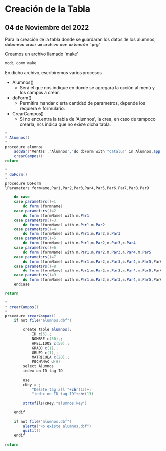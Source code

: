 # Creación de la Tabla

## 04 de Noviembre del 2022

Para la creación de la tabla donde se guardaran los datos de los alumnos, debemos crear un archivo con extensión '.prg'

Creamos un archivo llamado 'make'
```sql 
modi comm make 
```

En dicho archivo, escribiremos varios procesos

- Alumnos()
    - Será el que nos indique en donde se agregara la opción al menú y los campos a crear.
- doForm()
    - Permitira mandar cierta cantidad de parametros, depende los requiera el formulario.
- CrearCampos()
    - Si no encuentra la tabla de 'Alumnos', la crea, en caso de tampoco crearla, nos indica que no existe dicha tabla.
```java
*
* Alumnos()
*
procedure alumnos
	addBar('Ventas','Alumnos','do doForm with "catalum" in Alumnos.app')
	crearCampos()
return

*
* doForm()
*
procedure DoForm
lParameters formName,Par1,Par2,Par3,Par4,Par5,Par6,Par7,Par8,Par9

    do case
    case parameters()=1
        do form (formname) 
    case parameters()=2
        do form (formName) with m.Par1 
    case parameters()=3
        do form (formName) with m.Par1,m.Par2 
    case parameters()=4
        do form (formName) with m.Par1,m.Par2,m.Par3
    case parameters()=5
        do form (formName) with m.Par1,m.Par2,m.Par3,m.Par4 
    case parameters()=6
        do form (formName) with m.Par1,m.Par2,m.Par3,m.Par4,m.Par5 
    case parameters()=7
        do form (formName) with m.Par1,m.Par2,m.Par3,m.Par4,m.Par5,Par6
    case parameters()=8
        do form (formName) with m.Par1,m.Par2,m.Par3,m.Par4,m.Par5,Par6,Par7
    case parameters()=9
        do form (formName) with m.Par1,m.Par2,m.Par3,m.Par4,m.Par5,Par6,Par7,Par8
    endCase

return

*
* crearCampos()
*
procedure crearCampos()
	if not file("alumnos.dbf")

		create table alumnos(;
			ID c(5),;
			NOMBRE c(50),;
			APELLIDOS c(50),;
			GRADO c(1),;
			GRUPO c(1),;
			MATRICULA c(20),;
			FECHANAC d(8)
		select Alumnos
		index on ID tag ID
		
		use
		cKey = ;
			"Delete tag all "+chr(13)+;
			"index on ID tag ID"+chr(13)
			
		strtofile(cKey,"alumnos.key")
		
	endif
	
	if not file("alumnos.dbf")
		alerta("No existe alumnos.dbf")
		quitit()
	endif
	
return
```